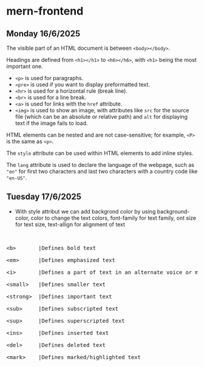 # mern-frontend  
## Monday 16/6/2025

The visible part of an HTML document is between `<body></body>`.

Headings are defined from `<h1></h1>` to `<h6></h6>`, with `<h1>` being the most important one.

- `<p>` is used for paragraphs.  
- `<pre>` is used if you want to display preformatted text.  
- `<hr>` is used for a horizontal rule (break line).  
- `<br>` is used for a line break.  
- `<a>` is used for links with the `href` attribute.  
- `<img>` is used to show an image, with attributes like `src` for the source file (which can be an absolute or relative path) and `alt` for displaying text if the image fails to load.

HTML elements can be nested and are not case-sensitive; for example, `<P>` is the same as `<p>`.

The `style` attribute can be used within HTML elements to add inline styles.

The `lang` attribute is used to declare the language of the webpage, such as `"en"` for first two characters and last two characters with a country code like `"en-US"`.

## Tuesday 17/6/2025

- With style attribut we can add backgrond color by using background-color, color to change the text colors, font-family for text family, ont size for text size, text-allign for alignment of text
<pre>


&lt;b&gt;	    |Defines bold text  <br>
&lt;em&gt;	    |Defines emphasized text <br>  
&lt;i&gt;       |Defines a part of text in an alternate voice or mood <br>
&lt;small&gt;	|Defines smaller text <br>
&lt;strong&gt;	|Defines important text  <br>
&lt;sub&gt;	    |Defines subscripted text   <br>
&lt;sup&gt;	    |Defines superscripted text  <br>
&lt;ins&gt; 	|Defines inserted text  <br>
&lt;del&gt;	    |Defines deleted text  <br>
&lt;mark&gt;	|Defines marked/highlighted text <br>  


</pre>
